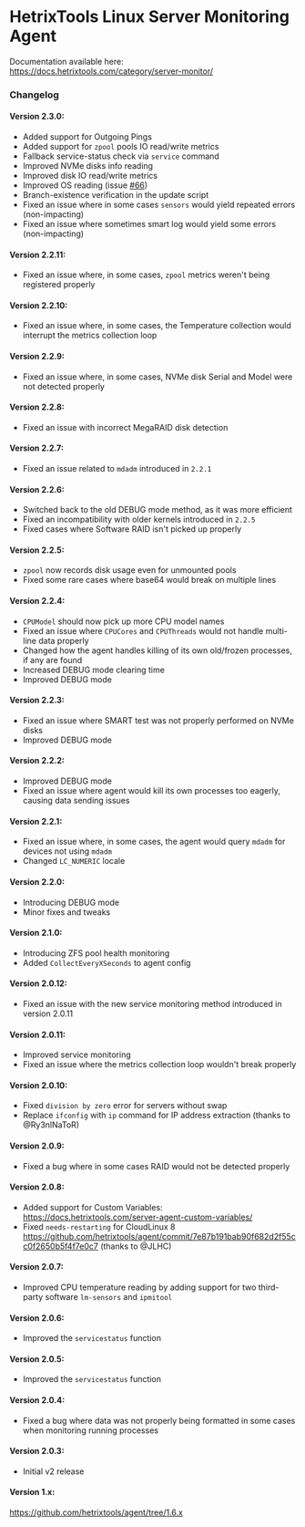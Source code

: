 # HetrixTools Linux Server Monitoring Agent

Documentation available here: https://docs.hetrixtools.com/category/server-monitor/

### Changelog

#### Version 2.3.0:
- Added support for Outgoing Pings
- Added support for `zpool` pools IO read/write metrics
- Fallback service-status check via `service` command
- Improved NVMe disks info reading
- Improved disk IO read/write metrics
- Improved OS reading (issue [#66](https://github.com/hetrixtools/agent/issues/66))
- Branch-existence verification in the update script
- Fixed an issue where in some cases `sensors` would yield repeated errors (non-impacting)
- Fixed an issue where sometimes smart log would yield some errors (non-impacting)

#### Version 2.2.11:
- Fixed an issue where, in some cases, `zpool` metrics weren't being registered properly

#### Version 2.2.10:
- Fixed an issue where, in some cases, the Temperature collection would interrupt the metrics collection loop

#### Version 2.2.9:
- Fixed an issue where, in some cases, NVMe disk Serial and Model were not detected properly

#### Version 2.2.8:
- Fixed an issue with incorrect MegaRAID disk detection

#### Version 2.2.7:
- Fixed an issue related to `mdadm` introduced in `2.2.1`

#### Version 2.2.6:
- Switched back to the old DEBUG mode method, as it was more efficient
- Fixed an incompatibility with older kernels introduced in `2.2.5`
- Fixed cases where Software RAID isn't picked up properly

#### Version 2.2.5:
- `zpool` now records disk usage even for unmounted pools
- Fixed some rare cases where base64 would break on multiple lines

#### Version 2.2.4:
- `CPUModel` should now pick up more CPU model names
- Fixed an issue where `CPUCores` and `CPUThreads` would not handle multi-line data properly
- Changed how the agent handles killing of its own old/frozen processes, if any are found
- Increased DEBUG mode clearing time
- Improved DEBUG mode

#### Version 2.2.3:
- Fixed an issue where SMART test was not properly performed on NVMe disks
- Improved DEBUG mode

#### Version 2.2.2:
- Improved DEBUG mode
- Fixed an issue where agent would kill its own processes too eagerly, causing data sending issues

#### Version 2.2.1:
- Fixed an issue where, in some cases, the agent would query `mdadm` for devices not using `mdadm`
- Changed `LC_NUMERIC` locale

#### Version 2.2.0:
- Introducing DEBUG mode
- Minor fixes and tweaks

#### Version 2.1.0:
- Introducing ZFS pool health monitoring
- Added `CollectEveryXSeconds` to agent config

#### Version 2.0.12:
- Fixed an issue with the new service monitoring method introduced in version 2.0.11

#### Version 2.0.11:
- Improved service monitoring
- Fixed an issue where the metrics collection loop wouldn't break properly

#### Version 2.0.10: 
- Fixed `division by zero` error for servers without swap
- Replace `ifconfig` with `ip` command for IP address extraction (thanks to @Ry3nlNaToR)

#### Version 2.0.9: 
- Fixed a bug where in some cases RAID would not be detected properly

#### Version 2.0.8: 
- Added support for Custom Variables: https://docs.hetrixtools.com/server-agent-custom-variables/ 
- Fixed `needs-restarting` for CloudLinux 8 https://github.com/hetrixtools/agent/commit/7e87b191bab90f682d2f55cc0f2650b5f4f7e0c7 (thanks to @JLHC)

#### Version 2.0.7:  
- Improved CPU temperature reading by adding support for two third-party software `lm-sensors` and `ipmitool`

#### Version 2.0.6:
- Improved the `servicestatus` function

#### Version 2.0.5:
- Improved the `servicestatus` function

#### Version 2.0.4:
- Fixed a bug where data was not properly being formatted in some cases when monitoring running processes

#### Version 2.0.3:
- Initial v2 release

#### Version 1.x:
https://github.com/hetrixtools/agent/tree/1.6.x

